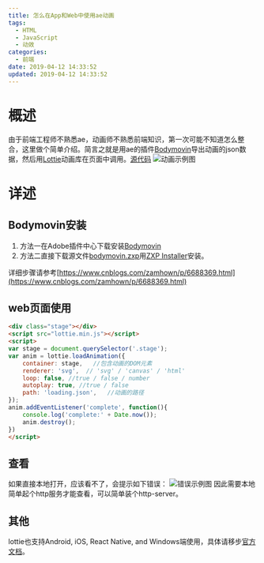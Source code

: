 ```yaml
---
title: 怎么在App和Web中使用ae动画
tags:
  - HTML
  - JavaScript
  - 动效
categories:
  - 前端
date: 2019-04-12 14:33:52
updated: 2019-04-12 14:33:52
---
```


# 概述
由于前端工程师不熟悉ae，动画师不熟悉前端知识，第一次可能不知道怎么整合，这里做个简单介绍。简言之就是用ae的插件[Bodymovin](https://www.adobeexchange.com/creativecloud.details.12557.html)导出动画的json数据，然后用[Lottie](http://airbnb.io/lottie/#/README)动画库在页面中调用。[源代码](https://github.com/jovysun/WOW)
![动画示例图](2.gif)
<!-- more -->

# 详述

## Bodymovin安装
1. 方法一在Adobe插件中心下载安装[Bodymovin](https://www.adobeexchange.com/creativecloud.details.12557.html)
2. 方法二直接下载源文件[bodymovin.zxp](https://github.com/airbnb/lottie-web/tree/master/build/extension)用[ZXP Installer](https://aescripts.com/learn/zxp-installer/)安装。

详细步骤请参考[https://www.cnblogs.com/zamhown/p/6688369.html](https://www.cnblogs.com/zamhown/p/6688369.html)

## web页面使用
```html
<div class="stage"></div>
<script src="lottie.min.js"></script>
<script>
var stage = document.querySelector('.stage');
var anim = lottie.loadAnimation({
    container: stage,   //包含动画的DOM元素
    renderer: 'svg',  // 'svg' / 'canvas' / 'html'
    loop: false, //true / false / number
    autoplay: true, //true / false
    path: 'loading.json',   //动画的路径
});
anim.addEventListener('complete', function(){
    console.log('complete:' + Date.now());
    anim.destroy();
})
</script>
```

## 查看
如果直接本地打开，应该看不了，会提示如下错误：
![错误示例图](1.jpg)
因此需要本地简单起个http服务才能查看，可以简单装个http-server。

## 其他 
lottie也支持Android, iOS, React Native, and Windows端使用，具体请移步[官方文档](http://airbnb.io/lottie/#/README)。
